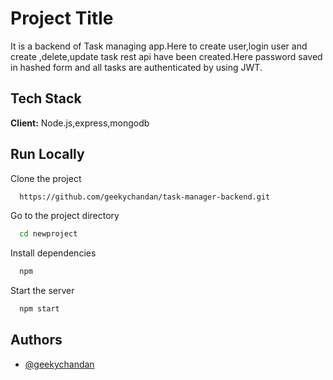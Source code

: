 
# Project Title

It is a backend of Task managing app.Here to create user,login user and create ,delete,update task rest api have been created.Here password saved in hashed form and all  tasks are authenticated by using JWT. 


## Tech Stack

**Client:** Node.js,express,mongodb






## Run Locally

Clone the project

```bash
  https://github.com/geekychandan/task-manager-backend.git
```

Go to the project directory

```bash
  cd newproject
```

Install dependencies

```bash
  npm
```

Start the server

```bash
  npm start
```
## Authors

- [@geekychandan](https://github.com/geekychandan)

